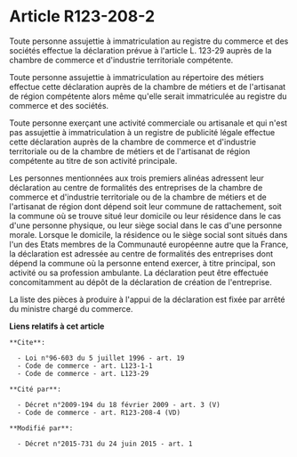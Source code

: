 # Article R123-208-2

Toute personne assujettie à immatriculation au registre du commerce et des sociétés effectue la déclaration prévue à
l'article L. 123-29 auprès de la chambre de commerce et d'industrie territoriale compétente. 

Toute personne assujettie à immatriculation au répertoire des métiers effectue cette déclaration auprès de la chambre de
métiers et de l'artisanat de région compétente alors même qu'elle serait immatriculée au registre du commerce et des
sociétés. 

Toute personne exerçant une activité commerciale ou artisanale et qui n'est pas assujettie à immatriculation à un registre de
publicité légale effectue cette déclaration auprès de la chambre de commerce et d'industrie territoriale ou de la chambre de
métiers et de l'artisanat de région compétente au titre de son activité principale. 

Les personnes mentionnées aux trois premiers alinéas adressent leur déclaration au centre de formalités des entreprises de la
chambre de commerce et d'industrie territoriale ou de la chambre de métiers et de l'artisanat de région dont dépend soit leur
commune de rattachement, soit la commune où se trouve situé leur domicile ou leur résidence dans le cas d'une personne
physique, ou leur siège social dans le cas d'une personne morale. Lorsque le domicile, la résidence ou le siège social sont
situés dans l'un des Etats membres de la Communauté européenne autre que la France, la déclaration est adressée au centre de
formalités des entreprises dont dépend la commune où la personne entend exercer, à titre principal, son activité ou sa
profession ambulante. La déclaration peut être effectuée concomitamment au dépôt de la déclaration de création de
l'entreprise. 

La liste des pièces à produire à l'appui de la déclaration est fixée par arrêté du ministre chargé du commerce.

**Liens relatifs à cet article**

	**Cite**:

	  - Loi n°96-603 du 5 juillet 1996 - art. 19
	  - Code de commerce - art. L123-1-1
	  - Code de commerce - art. L123-29

	**Cité par**:

	  - Décret n°2009-194 du 18 février 2009 - art. 3 (V)
	  - Code de commerce - art. R123-208-4 (VD)

	**Modifié par**:

	  - Décret n°2015-731 du 24 juin 2015 - art. 1
